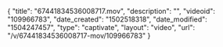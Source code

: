 {
    "title": "67441834536008717.mov",
    "description": "",
    "videoid": "109966783",
    "date_created": "1502518318",
    "date_modified": "1504247457",
    "type": "captivate",
    "layout": "video",
    "url": "\/v\/67441834536008717-mov\/109966783"
}